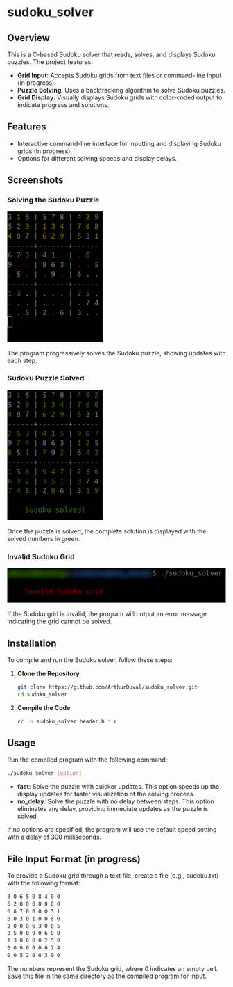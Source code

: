 # sudoku_solver

## Overview

This is a C-based Sudoku solver that reads, solves, and displays Sudoku puzzles. The project features:

- **Grid Input**: Accepts Sudoku grids from text files or command-line input (in progress).
- **Puzzle Solving**: Uses a backtracking algorithm to solve Sudoku puzzles.
- **Grid Display**: Visually displays Sudoku grids with color-coded output to indicate progress and solutions.

## Features

- Interactive command-line interface for inputting and displaying Sudoku grids (in progress).
- Options for different solving speeds and display delays.

## Screenshots


### Solving the Sudoku Puzzle

![Solving the Sudoku Puzzle](assets/screenshot1.png)

The program progressively solves the Sudoku puzzle, showing updates with each step.

### Sudoku Puzzle Solved

![Sudoku Puzzle Solved](assets/screenshot2.png)

Once the puzzle is solved, the complete solution is displayed with the solved numbers in green.

### Invalid Sudoku Grid

![Invalid Sudoku Grid](assets/screenshot3.png)

If the Sudoku grid is invalid, the program will output an error message indicating the grid cannot be solved.

## Installation

To compile and run the Sudoku solver, follow these steps:

1. **Clone the Repository**

   ```sh
   git clone https://github.com/ArthurDuval/sudoku_solver.git
   cd sudoku_solver
   ```
   
2. **Compile the Code**

   ```sh
   cc -o sudoku_solver header.h *.c
   ```

## Usage

Run the compiled program with the following command:

   ```sh
   ./sudoku_solver [option]
   ```

- **fast**: Solve the puzzle with quicker updates. This option speeds up the display updates for faster visualization of the solving process.
- **no_delay**: Solve the puzzle with no delay between steps. This option eliminates any delay, providing immediate updates as the puzzle is solved.

If no options are specified, the program will use the default speed setting with a delay of 300 milliseconds.

## File Input Format (in progress)

To provide a Sudoku grid through a text file, create a file (e.g., sudoku.txt) with the following format:

   ```sh
   3 0 6 5 0 8 4 0 0
   5 2 0 0 0 0 0 0 0
   0 8 7 0 0 0 0 3 1
   0 0 3 0 1 0 0 8 0
   9 0 0 8 6 3 0 0 5
   0 5 0 0 9 0 6 0 0
   1 3 0 0 0 0 2 5 0
   0 0 0 0 0 0 0 7 4
   0 0 5 2 0 6 3 0 0
   ```

The numbers represent the Sudoku grid, where 0 indicates an empty cell. Save this file in the same directory as the compiled program for input.
